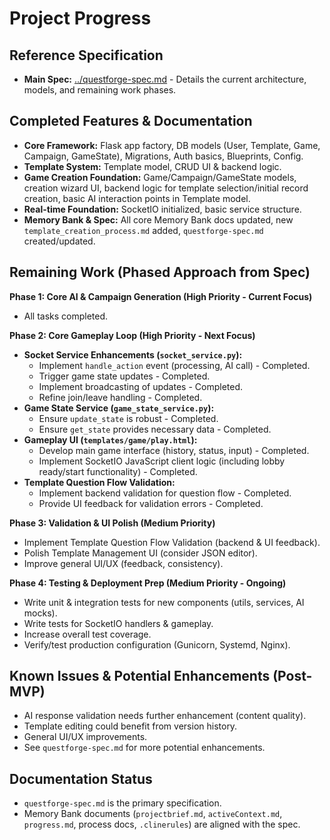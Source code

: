 # Project Progress

## Reference Specification
*   **Main Spec:** [../questforge-spec.md](../questforge-spec.md) - Details the current architecture, models, and remaining work phases.

## Completed Features & Documentation

*   **Core Framework:** Flask app factory, DB models (User, Template, Game, Campaign, GameState), Migrations, Auth basics, Blueprints, Config.
*   **Template System:** Template model, CRUD UI & backend logic.
*   **Game Creation Foundation:** Game/Campaign/GameState models, creation wizard UI, backend logic for template selection/initial record creation, basic AI interaction points in Template model.
*   **Real-time Foundation:** SocketIO initialized, basic service structure.
*   **Memory Bank & Spec:** All core Memory Bank docs updated, new `template_creation_process.md` added, `questforge-spec.md` created/updated.

## Remaining Work (Phased Approach from Spec)

**Phase 1: Core AI & Campaign Generation (High Priority - Current Focus)**

*   All tasks completed.

**Phase 2: Core Gameplay Loop (High Priority - Next Focus)**

*   **Socket Service Enhancements (`socket_service.py`):**
    *   Implement `handle_action` event (processing, AI call) - Completed.
    *   Trigger game state updates - Completed.
    *   Implement broadcasting of updates - Completed.
    *   Refine join/leave handling - Completed.
*   **Game State Service (`game_state_service.py`):**
    *   Ensure `update_state` is robust - Completed.
    *   Ensure `get_state` provides necessary data - Completed.
*   **Gameplay UI (`templates/game/play.html`):**
    *   Develop main game interface (history, status, input) - Completed.
    *   Implement SocketIO JavaScript client logic (including lobby ready/start functionality) - Completed.
*   **Template Question Flow Validation:**
    *   Implement backend validation for question flow - Completed.
    *   Provide UI feedback for validation errors - Completed.

**Phase 3: Validation & UI Polish (Medium Priority)**

*   Implement Template Question Flow Validation (backend & UI feedback).
*   Polish Template Management UI (consider JSON editor).
*   Improve general UI/UX (feedback, consistency).

**Phase 4: Testing & Deployment Prep (Medium Priority - Ongoing)**

*   Write unit & integration tests for new components (utils, services, AI mocks).
*   Write tests for SocketIO handlers & gameplay.
*   Increase overall test coverage.
*   Verify/test production configuration (Gunicorn, Systemd, Nginx).

## Known Issues & Potential Enhancements (Post-MVP)

*   AI response validation needs further enhancement (content quality).
*   Template editing could benefit from version history.
*   General UI/UX improvements.
*   See `questforge-spec.md` for more potential enhancements.

## Documentation Status
*   `questforge-spec.md` is the primary specification.
*   Memory Bank documents (`projectbrief.md`, `activeContext.md`, `progress.md`, process docs, `.clinerules`) are aligned with the spec.
